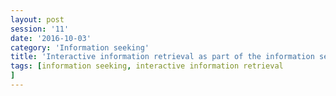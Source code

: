 ```yaml
--- 
layout: post 
session: '11' 
date: '2016-10-03' 
category: 'Information seeking' 
title: 'Interactive information retrieval as part of the information seeking process' 
tags: [information seeking, interactive information retrieval] 
--- 
```


<excerpt/>
